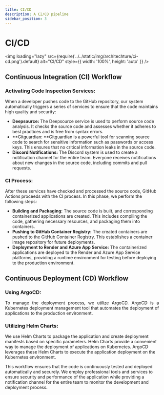 ```yaml
---
title: CI/CD
description: A CI/CD pipeline
sidebar_position: 3
---
```


# CI/CD

<img
loading="lazy"
src={require('../../static/img/architechture/ci-cd.png').default}
alt="CI/CD"
style={{ width: '100%', height: 'auto' }}
/>

## Continuous Integration (CI) Workflow

### Activating Code Inspection Services:

<p align="justify">

When a developer pushes code to the GitHub repository, our system automatically triggers a series of services to ensure that the code maintains high quality and security:

- **Deepsource:** The Deepsource service is used to perform source code analysis. It checks the source code and assesses whether it adheres to best practices and is free from syntax errors.
- **Gitguardian: **Gitguardian is a powerful tool for scanning source code to search for sensitive information such as passwords or access keys. This ensures that no critical information leaks in the source code.
- **Discord Notifications:** The Discord system is used to create a notification channel for the entire team. Everyone receives notifications about new changes in the source code, including commits and pull requests.

</p>

### CI Process:

<p align="justify">

After these services have checked and processed the source code, GitHub Actions proceeds with the CI process. In this phase, we perform the following steps:

- **Building and Packaging:** The source code is built, and corresponding containerized applications are created. This includes compiling the code, gathering necessary resources, and packaging them into containers.
- **Pushing to GitHub Container Registry:** The created containers are pushed to the GitHub Container Registry. This establishes a container image repository for future deployments.
- **Deployment to Render and Azure App Service:** The containerized applications are deployed to the Render and Azure App Service platforms, providing a runtime environment for testing before deploying to the production environment.

</p>

## Continuous Deployment (CD) Workflow

### Using ArgoCD:

<p align="justify">
To manage the deployment process, we utilize ArgoCD. ArgoCD is a Kubernetes deployment management tool that automates the deployment of applications to the production environment.
</p>

### Utilizing Helm Charts:

<p align="justify">

We use Helm Charts to package the application and create deployment manifests based on specific parameters. Helm Charts provide a convenient way to manage the deployment of applications on Kubernetes. ArgoCD leverages these Helm Charts to execute the application deployment on the Kubernetes environment.

This workflow ensures that the code is continuously tested and deployed automatically and securely. We employ professional tools and services to ensure security and performance of the application while providing a notification channel for the entire team to monitor the development and deployment process.

</p>
